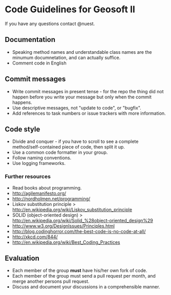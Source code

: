 # Code Guidelines for Geosoft II

If you have any questions contact @nuest.

## Documentation

* Speaking method names and understandable class names are the minumum documnetation, and can actually suffice.
* Comment code in English

## Commit messages

* Write commit messages in present tense - for the repo the thing did not happen before you write your message but only when the commit happens.
* Use descriptive messages, not "update to code", or "bugfix".
* Add references to task numbers or issue trackers with more information.

## Code style

* Divide and conquer - if you have to scroll to see a complete method/self-contained piece of code, then split it up.
* Use a common code formatter in your group.
* Follow naming conventions.
* Use logging frameworks.

### Further resources

* Read books about programming.
* http://agilemanifesto.org/
* http://nordholmen.net/programming/
* Liskov substitution principle > http://en.wikipedia.org/wiki/Liskov_substitution_principle
* SOLID (object-oriented design) > http://en.wikipedia.org/wiki/Solid_%28object-oriented_design%29
* http://www.w3.org/DesignIssues/Principles.html
* http://blog.codinghorror.com/the-best-code-is-no-code-at-all/
* http://xkcd.com/844/
* http://en.wikipedia.org/wiki/Best_Coding_Practices

## Evaluation

* Each member of the group **must** have his/her own fork of code.
* Each member of the group must send a pull request per month, and merge another persons pull request.
* Discuss and document your discussions in a comprehensible manner.
